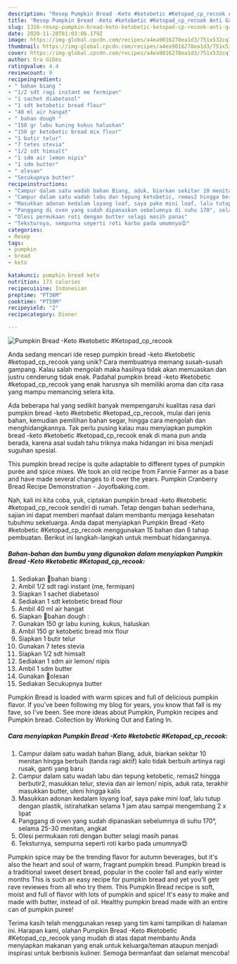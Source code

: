 ```yaml
---
description: "Resep Pumpkin Bread -Keto #ketobetic #Ketopad_cp_recook Anti Gagal"
title: "Resep Pumpkin Bread -Keto #ketobetic #Ketopad_cp_recook Anti Gagal"
slug: 1316-resep-pumpkin-bread-keto-ketobetic-ketopad-cp-recook-anti-gagal
date: 2020-11-20T01:03:08.179Z
image: https://img-global.cpcdn.com/recipes/a4ea9016278ea1d3/751x532cq70/pumpkin-bread-keto-ketobetic-ketopad_cp_recook-foto-resep-utama.jpg
thumbnail: https://img-global.cpcdn.com/recipes/a4ea9016278ea1d3/751x532cq70/pumpkin-bread-keto-ketobetic-ketopad_cp_recook-foto-resep-utama.jpg
cover: https://img-global.cpcdn.com/recipes/a4ea9016278ea1d3/751x532cq70/pumpkin-bread-keto-ketobetic-ketopad_cp_recook-foto-resep-utama.jpg
author: Ora Gibbs
ratingvalue: 4.4
reviewcount: 9
recipeingredient:
- " bahan biang "
- "1/2 sdt ragi instant me fermipan"
- "1 sachet diabetasol"
- "1 sdt ketobetic bread flour"
- "40 ml air hangat"
- " bahan dough "
- "150 gr labu kuning kukus haluskan"
- "150 gr ketobetic bread mix flour"
- "1 butir telur"
- "7 tetes stevia"
- "1/2 sdt himsalt"
- "1 sdm air lemon nipis"
- "1 sdm butter"
- " olesan"
- "Secukupnya butter"
recipeinstructions:
- "Campur dalam satu wadah bahan Biang, aduk, biarkan sekitar 10 menitan hingga berbuih (tanda ragi aktif) kalo tidak berbuih artinya ragi rusak, ganti yang baru"
- "Campur dalam satu wadah labu dan tepung ketobetic, remas2 hingga berbutir2, masukkan telur, stevia dan air lemon/ nipis, aduk rata, terakhir masukkan butter, uleni hingga kalis"
- "Masukkan adonan kedalam loyang loaf, saya pake mini loaf, lalu tutup dengan plastik, istirahatkan selama 1 jam atau sampai mengembang 2 x lipat"
- "Panggang di oven yang sudah dipanaskan sebelumnya di suhu 170°, selama 25-30 menitan, angkat"
- "Olesi permukaan roti dengan butter selagi masih panas"
- "Teksturnya, sempurna seperti roti karbo pada umumnya😍"
categories:
- Resep
tags:
- pumpkin
- bread
- keto

katakunci: pumpkin bread keto 
nutrition: 173 calories
recipecuisine: Indonesian
preptime: "PT36M"
cooktime: "PT59M"
recipeyield: "2"
recipecategory: Dinner

---
```



![Pumpkin Bread -Keto #ketobetic #Ketopad_cp_recook](https://img-global.cpcdn.com/recipes/a4ea9016278ea1d3/751x532cq70/pumpkin-bread-keto-ketobetic-ketopad_cp_recook-foto-resep-utama.jpg)

Anda sedang mencari ide resep pumpkin bread -keto #ketobetic #ketopad_cp_recook yang unik? Cara membuatnya memang susah-susah gampang. Kalau salah mengolah maka hasilnya tidak akan memuaskan dan justru cenderung tidak enak. Padahal pumpkin bread -keto #ketobetic #ketopad_cp_recook yang enak harusnya sih memiliki aroma dan cita rasa yang mampu memancing selera kita.

Ada beberapa hal yang sedikit banyak mempengaruhi kualitas rasa dari pumpkin bread -keto #ketobetic #ketopad_cp_recook, mulai dari jenis bahan, kemudian pemilihan bahan segar, hingga cara mengolah dan menghidangkannya. Tak perlu pusing kalau mau menyiapkan pumpkin bread -keto #ketobetic #ketopad_cp_recook enak di mana pun anda berada, karena asal sudah tahu triknya maka hidangan ini bisa menjadi suguhan spesial.

This pumpkin bread recipe is quite adaptable to different types of pumpkin purée and spice mixes. We took an old recipe from Fannie Farmer as a base and have made several changes to it over the years. Pumpkin Cranberry Bread Recipe Demonstration - Joyofbaking.com.


Nah, kali ini kita coba, yuk, ciptakan pumpkin bread -keto #ketobetic #ketopad_cp_recook sendiri di rumah. Tetap dengan bahan sederhana, sajian ini dapat memberi manfaat dalam membantu menjaga kesehatan tubuhmu sekeluarga. Anda dapat menyiapkan Pumpkin Bread -Keto #ketobetic #Ketopad_cp_recook menggunakan 15 bahan dan 6 tahap pembuatan. Berikut ini langkah-langkah untuk membuat hidangannya.

<!--inarticleads1-->

##### Bahan-bahan dan bumbu yang digunakan dalam menyiapkan Pumpkin Bread -Keto #ketobetic #Ketopad_cp_recook:

1. Sediakan  🍞bahan biang :
1. Ambil 1/2 sdt ragi instant (me, fermipan)
1. Siapkan 1 sachet diabetasol
1. Sediakan 1 sdt ketobetic bread flour
1. Ambil 40 ml air hangat
1. Siapkan  🍞bahan dough :
1. Gunakan 150 gr labu kuning, kukus, haluskan
1. Ambil 150 gr ketobetic bread mix flour
1. Siapkan 1 butir telur
1. Gunakan 7 tetes stevia
1. Siapkan 1/2 sdt himsalt
1. Sediakan 1 sdm air lemon/ nipis
1. Ambil 1 sdm butter
1. Gunakan  🍞olesan
1. Sediakan Secukupnya butter


Pumpkin Bread is loaded with warm spices and full of delicious pumpkin flavor. If you&#39;ve been following my blog for years, you know that fall is my fave, so I&#39;ve been. See more ideas about Pumpkin, Pumpkin recipes and Pumpkin bread. Collection by Working Out and Eating In. 

<!--inarticleads2-->

##### Cara menyiapkan Pumpkin Bread -Keto #ketobetic #Ketopad_cp_recook:

1. Campur dalam satu wadah bahan Biang, aduk, biarkan sekitar 10 menitan hingga berbuih (tanda ragi aktif) kalo tidak berbuih artinya ragi rusak, ganti yang baru
1. Campur dalam satu wadah labu dan tepung ketobetic, remas2 hingga berbutir2, masukkan telur, stevia dan air lemon/ nipis, aduk rata, terakhir masukkan butter, uleni hingga kalis
1. Masukkan adonan kedalam loyang loaf, saya pake mini loaf, lalu tutup dengan plastik, istirahatkan selama 1 jam atau sampai mengembang 2 x lipat
1. Panggang di oven yang sudah dipanaskan sebelumnya di suhu 170°, selama 25-30 menitan, angkat
1. Olesi permukaan roti dengan butter selagi masih panas
1. Teksturnya, sempurna seperti roti karbo pada umumnya😍


Pumpkin spice may be the trending flavor for autumn beverages, but it&#39;s also the heart and soul of warm, fragrant pumpkin bread. Pumpkin bread is a traditional sweet desert bread, popular in the cooler fall and early winter months This is such an easy recipe for pumpkin bread and yet you&#39;ll getr rave reviewes from all who try them. This Pumpkin Bread recipe is soft, moist and full of flavor with lots of pumpkin and spice! It&#39;s easy to make and made with butter, instead of oil. Healthy pumpkin bread made with an entire can of pumpkin puree! 

Terima kasih telah menggunakan resep yang tim kami tampilkan di halaman ini. Harapan kami, olahan Pumpkin Bread -Keto #ketobetic #Ketopad_cp_recook yang mudah di atas dapat membantu Anda menyiapkan makanan yang enak untuk keluarga/teman ataupun menjadi inspirasi untuk berbisnis kuliner. Semoga bermanfaat dan selamat mencoba!
